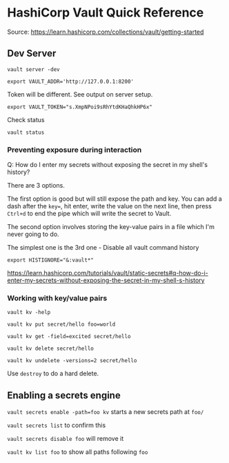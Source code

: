 # HashiCorp Vault Quick Reference

Source: https://learn.hashicorp.com/collections/vault/getting-started

## Dev Server

`vault server -dev`

`export VAULT_ADDR='http://127.0.0.1:8200'`

Token will be different. See output on server setup.

`export VAULT_TOKEN="s.XmpNPoi9sRhYtdKHaQhkHP6x"`

Check status

`vault status`

### Preventing exposure during interaction

Q: How do I enter my secrets without exposing the secret in my shell's history?

There are 3 options. 

The first option is good but will still expose the path and key. You can add a dash after the `key=`, hit enter, write the value on the next line, then press `Ctrl+d` to end the pipe which will write the secret to Vault.

The second option involves storing the key-value pairs in a file which I'm never going to do.

The simplest one is the 3rd one - Disable all vault command history

`export HISTIGNORE="&:vault*"`

https://learn.hashicorp.com/tutorials/vault/static-secrets#q-how-do-i-enter-my-secrets-without-exposing-the-secret-in-my-shell-s-history

### Working with key/value pairs

`vault kv -help`

`vault kv put secret/hello foo=world`

`vault kv get -field=excited secret/hello`

`vault kv delete secret/hello` 

`vault kv undelete -versions=2 secret/hello`

Use `destroy` to do a hard delete.

## Enabling a secrets engine

`vault secrets enable -path=foo kv` starts a new secrets path at `foo/`

`vault secrets list` to confirm this

`vault secrets disable foo` will remove it

`vault kv list foo` to show all paths following `foo`

